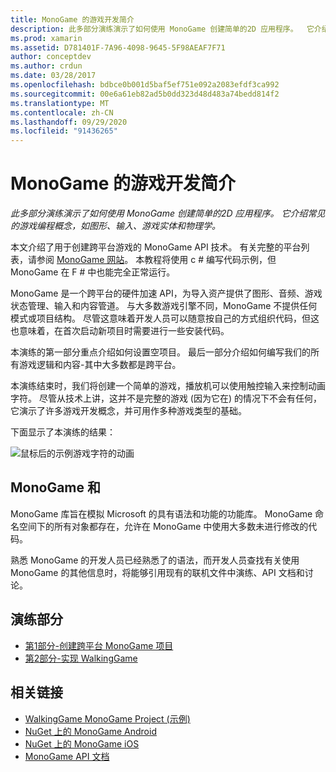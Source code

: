 ```yaml
---
title: MonoGame 的游戏开发简介
description: 此多部分演练演示了如何使用 MonoGame 创建简单的2D 应用程序。  它介绍常见的游戏编程概念，如图形、输入、游戏实体和物理学。
ms.prod: xamarin
ms.assetid: D781401F-7A96-4098-9645-5F98AEAF7F71
author: conceptdev
ms.author: crdun
ms.date: 03/28/2017
ms.openlocfilehash: bdbce0b001d5baf5ef751e092a2083efdf3ca992
ms.sourcegitcommit: 00e6a61eb82ad5b0dd323d48d483a74bedd814f2
ms.translationtype: MT
ms.contentlocale: zh-CN
ms.lasthandoff: 09/29/2020
ms.locfileid: "91436265"
---
```

# <a name="introduction-to-game-development-with-monogame"></a>MonoGame 的游戏开发简介

_此多部分演练演示了如何使用 MonoGame 创建简单的2D 应用程序。 它介绍常见的游戏编程概念，如图形、输入、游戏实体和物理学。_

本文介绍了用于创建跨平台游戏的 MonoGame API 技术。 有关完整的平台列表，请参阅 [MonoGame 网站](http://www.monogame.net/)。 本教程将使用 c # 编写代码示例，但 MonoGame 在 F # 中也能完全正常运行。

MonoGame 是一个跨平台的硬件加速 API，为导入资产提供了图形、音频、游戏状态管理、输入和内容管道。 与大多数游戏引擎不同，MonoGame 不提供任何模式或项目结构。  尽管这意味着开发人员可以随意按自己的方式组织代码，但这也意味着，在首次启动新项目时需要进行一些安装代码。

本演练的第一部分重点介绍如何设置空项目。 最后一部分介绍如何编写我们的所有游戏逻辑和内容-其中大多数都是跨平台。

本演练结束时，我们将创建一个简单的游戏，播放机可以使用触控输入来控制动画字符。  尽管从技术上讲，这并不是完整的游戏 (因为它在) 的情况下不会有任何，它演示了许多游戏开发概念，并可用作多种游戏类型的基础。

下面显示了本演练的结果：

![鼠标后的示例游戏字符的动画](images/image1.gif)

## <a name="monogame-and-xna"></a>MonoGame 和

MonoGame 库旨在模拟 Microsoft 的具有语法和功能的功能库。  MonoGame 命名空间下的所有对象都存在，允许在 MonoGame 中使用大多数未进行修改的代码。

熟悉 MonoGame 的开发人员已经熟悉了的语法，而开发人员查找有关使用 MonoGame 的其他信息时，将能够引用现有的联机文件中演练、API 文档和讨论。

## <a name="walkthrough-parts"></a>演练部分

- [第1部分-创建跨平台 MonoGame 项目](~/graphics-games/monogame/introduction/part1.md)
- [第2部分-实现 WalkingGame](~/graphics-games/monogame/introduction/part2.md)

## <a name="related-links"></a>相关链接

- [WalkingGame MonoGame Project (示例) ](/samples/xamarin/mobile-samples/walkinggamemg/)
- [NuGet 上的 MonoGame Android](https://www.nuget.org/packages/MonoGame.Framework.Android/)
- [NuGet 上的 MonoGame iOS](https://www.nuget.org/packages/MonoGame.Framework.iOS/)
- [MonoGame API 文档](http://www.monogame.net/documentation/?page=main)